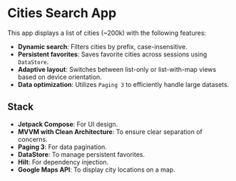 # Cities Search App

This app displays a list of cities (~200k) with the following features:  
- **Dynamic search**: Filters cities by prefix, case-insensitive.  
- **Persistent favorites**: Saves favorite cities across sessions using `DataStore`.  
- **Adaptive layout**: Switches between list-only or list-with-map views based on device orientation.  
- **Data optimization**: Utilizes `Paging 3` to efficiently handle large datasets.  

## Stack
- **Jetpack Compose**: For UI design.  
- **MVVM with Clean Architecture**: To ensure clear separation of concerns.  
- **Paging 3**: For data pagination.  
- **DataStore**: To manage persistent favorites.  
- **Hilt**: For dependency injection.  
- **Google Maps API**: To display city locations on a map.  
